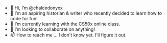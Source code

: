 - 👋 Hi, I’m @chalcedonyxx
- 👀 I’m an aspiring historian & writer who recently decided to learn how to code for fun!
- 🌱 I’m currently learning with the CS50x online class. 
- 💞️ I’m looking to collaborate on anything! 
- 📫 How to reach me ... I don't know yet. I'll figure it out.

<!---
chalcedonyxx/chalcedonyxx is a ✨ special ✨ repository because its `README.md` (this file) appears on your GitHub profile.
You can click the Preview link to take a look at your changes.
--->
